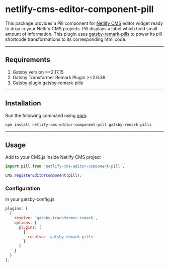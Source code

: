 # netlify-cms-editor-component-pill

This package provides a Pill component for [Netlify CMS](https://www.netlifycms.org/) editor widget ready to drop in your Netlify CMS projects.
Pill displays a label which hold small amount of information. This plugin uses [gatsby-remark-pills](https://github.com/agrawalaayushi/gatsby-remark-pills) to power its pill shortcode transformations to its corresponding html code.

---

## Requirements

1. Gatsby version >=2.17.15
2. Gatsby Transformer Remark Plugin >=2.6.36
3. Gatsby plugin gatsby-remark-pills 

---

## Installation

Run the following command using [npm](https://www.npmjs.com/):

```bash
npm install netlify-cms-editor-component-pill gatsby-remark-pills

```

---

## Usage

Add to your CMS.js inside Netlify CMS project

```js
import pill from 'netlify-cms-editor-component-pill';

CMS.registerEditorComponent(pill);
````

### Configuration

In your gatsby-config.js

```js
plugins: [
  {
    resolve: `gatsby-transformer-remark`,
    options: {
      plugins: [
        {
          resolve: `gatsby-remark-pills`
        }
      ]
    }
  }
];
```
